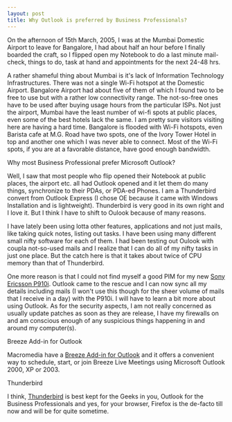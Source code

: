 ```yaml
---
layout: post
title: Why Outlook is preferred by Business Professionals?
---
```


On the afternoon of 15th March, 2005, I was at the Mumbai Domestic Airport to leave for Bangalore, I had about half an hour before I finally boarded the craft, so I flipped open my Notebook to do a last minute mail-check, things to do, task at hand and appointments for the next 24-48 hrs.

A rather shameful thing about Mumbai is it's lack of Information Technology Infrastructures. There was not a single Wi-Fi hotspot at the Domestic Airport. Bangalore Airport had about five of them of which I found two to be free to use but with a rather low connectivity range. The not-so-free ones have to be used after buying usage hours from the particular ISPs. Not just the airport, Mumbai have the least number of wi-fi spots at public places, even some of the best hotels lack the same. I am pretty sure visitors visiting here are having a hard time. Bangalore is flooded with Wi-Fi hotspots, even Barista cafe at M.G. Road have two spots, one of the Ivory Tower Hotel in top and another one which I was never able to connect. Most of the Wi-Fi spots, if you are at a favorable distance, have good enough bandwidth.

Why most Business Professional prefer Microsoft Outlook?

Well, I saw that most people who flip opened their Notebook at public places, the airport etc. all had Outlook opened and it let them do many things, synchronize to their PDAs, or PDA-ed Phones. I am a Thunderbird convert from Outlook Express (I chose OE because it came with Windows Installation and is lightweight). Thunderbird is very good in its own right and I love it. But I think I have to shift to Oulook because of many reasons.

I have lately been using lotta other features, applications and not just mails, like taking quick notes, listing out tasks. I have been using many different small nifty software for each of them. I had been testing out Oulook with coupla not-so-used mails and I realize that I can do all of my nifty tasks in just one place. But the catch here is that it takes about twice of CPU memory than that of Thunderbird.

One more reason is that I could not find myself a good PIM for my new [Sony Ericsson P910i](http://www.sonyericsson.com/P910/). Outlook came to the rescue and I can now sync all my details including mails (I won't use this though for the sheer volume of mails that I receive in a day) with the P910i. I will have to learn a bit more about using Outlook. As for the security aspects, I am not really concerned as usually update patches as soon as they are release, I have my firewalls on and am conscious enough of any suspicious things happening in and around my computer(s).

Breeze Add-in for Outlook

Macromedia have a [Breeze Add-in for Outlook](https://www.macromedia.com/support/breeze/live.html) and it offers a convenient way to schedule, start, or join Breeze Live Meetings using Microsoft Outlook 2000, XP or 2003.

Thunderbird

I think, [Thunderbird](http://www.mozilla.org/products/thunderbird/) is best kept for the Geeks in you, Outlook for the Business Professionals and yes, for your browser, Firefox is the de-facto till now and will be for quite sometime.